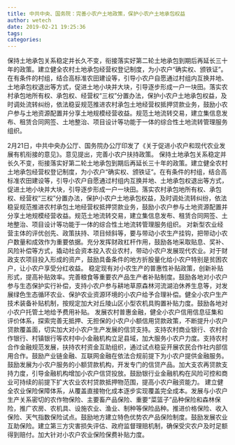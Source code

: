 ```yaml
---
title: 中共中央、国务院：完善小农户土地政策，保护小农户土地承包权益
author: wetech
date: 2019-02-21 19:25:36
tags: 
categories: 
---
```

保持土地承包关系稳定并长久不变，衔接落实好第二轮土地承包到期后再延长三十年的政策。建立健全农村土地承包经营权登记制度，为小农户“确实权、颁铁证”。在有条件的村组，结合高标准农田建设等，引导小农户自愿通过村组内互换并地、土地承包权退出等方式，促进土地小块并大块，引导逐步形成一户一块田。落实农村承包地所有权、承包权、经营权“三权”分置办法，保护小农户土地承包权益，及时调处流转纠纷，依法稳妥规范推进农村承包土地经营权抵押贷款业务，鼓励小农户参与土地资源配置并分享土地规模经营收益。规范土地流转交易，建立集信息发布、租赁合同网签、土地整治、项目设计等功能于一体的综合性土地流转管理服务组织。
<!-- more -->
2月21日，中共中央办公厅、国务院办公厅印发了《关于促进小农户和现代农业发展有机衔接的意见》。意见提出，完善小农户扶持政策。
保持土地承包关系稳定并长久不变，衔接落实好第二轮土地承包到期后再延长三十年的政策。建立健全农村土地承包经营权登记制度，为小农户“确实权、颁铁证”。在有条件的村组，结合高标准农田建设等，引导小农户自愿通过村组内互换并地、土地承包权退出等方式，促进土地小块并大块，引导逐步形成一户一块田。落实农村承包地所有权、承包权、经营权“三权”分置办法，保护小农户土地承包权益，及时调处流转纠纷，依法稳妥规范推进农村承包土地经营权抵押贷款业务，鼓励小农户参与土地资源配置并分享土地规模经营收益。规范土地流转交易，建立集信息发布、租赁合同网签、土地整治、项目设计等功能于一体的综合性土地流转管理服务组织。
对新型农业经营主体的评优创先、政策扶持、项目倾斜等，要与带动小农生产挂钩，把带动小农户数量和成效作为重要依据。充分发挥财政杠杆作用，鼓励各地采取贴息、奖补、风险补偿等方式，撬动社会资本投入农业农村，带动小农户发展现代农业。对于财政支农项目投入形成的资产，鼓励具备条件的地方折股量化给小农户特别是贫困农户，让小农户享受分红收益。
稳定现有对小农生产的普惠性补贴政策，创新补贴形式，提高补贴效率。完善粮食等重要农产品生产者补贴制度。鼓励各地对小农户参与生态保护实行补偿，支持小农户参与耕地草原森林河流湖泊休养生息等，对发展绿色生态循环农业、保护农业资源环境的小农户给予合理补偿。健全小农户生产技术装备补贴机制，按规定加大对丘陵山区小型农机具购置补贴力度。鼓励各地对小农户托管土地给予费用补贴。
发展农村普惠金融，健全小农户信用信息征集和评价体系，探索完善无抵押、无担保的小农户小额信用贷款政策，不断提升小农户贷款覆盖面，切实加大对小农户生产发展的信贷支持。支持农村商业银行、农村合作银行、村镇银行等农村中小金融机构立足县域，加大服务小农户力度。支持农村合作金融规范发展，扶持农村资金互助组织，通过试点稳妥开展农民合作社内部信用合作。鼓励产业链金融、互联网金融在依法合规前提下为小农户提供金融服务。鼓励发展为小农户服务的小额贷款机构，开发专门的信贷产品。加大支农再贷款支持力度，引导金融机构增加小农户信贷投放。鼓励银行业金融机构在风险可控和商业可持续的前提下扩大农业农村贷款抵押物范围，提高小农户融资能力。
建立健全农业保险保障体系，从覆盖直接物化成本逐步实现覆盖完全成本。发展与小农户生产关系密切的农作物保险、主要畜产品保险、重要“菜篮子”品种保险和森林保险，推广农房、农机具、设施农业、渔业、制种等保险品种。推进价格保险、收入保险、天气指数保险试点。鼓励地方建立特色优势农产品保险制度。鼓励发展农业互助保险。建立第三方灾害损失评估、政府监督理赔机制，确保受灾农户及时足额得到赔付。加大针对小农户农业保险保费补贴力度。
 
 
